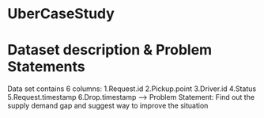 # UberCaseStudy
# Dataset description & Problem Statements

Data set contains 6 columns:
1.Request.id
2.Pickup.point
3.Driver.id
4.Status
5.Request.timestamp
6.Drop.timestamp
--> Problem Statement: Find out the supply demand gap and suggest way to improve the situation
